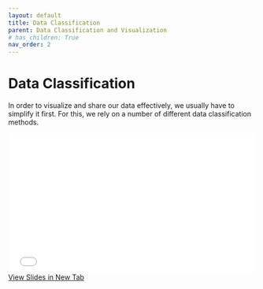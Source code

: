 ```yaml
---
layout: default
title: Data Classification
parent: Data Classification and Visualization
# has_children: True
nav_order: 2
---
```


# Data Classification

In order to visualize and share our data effectively, we usually have to simplify it first.  For this, we rely on a number of different data classification methods.


<div style="overflow: hidden;
  padding-top: 56.25%;
  position: relative">
  <iframe src="content/Classification.html" title="Processes" scrolling="no" frameborder="0"
    style="border: 0;
   height: 100%;
   left: 0;
   position: absolute;
   top: 0;
   width: 100%;">
   <p>Your browser does not support iframes.</p>
 </iframe>
</div>
<a href="content/Classification.html" target="_blank">View Slides in New Tab</a>

